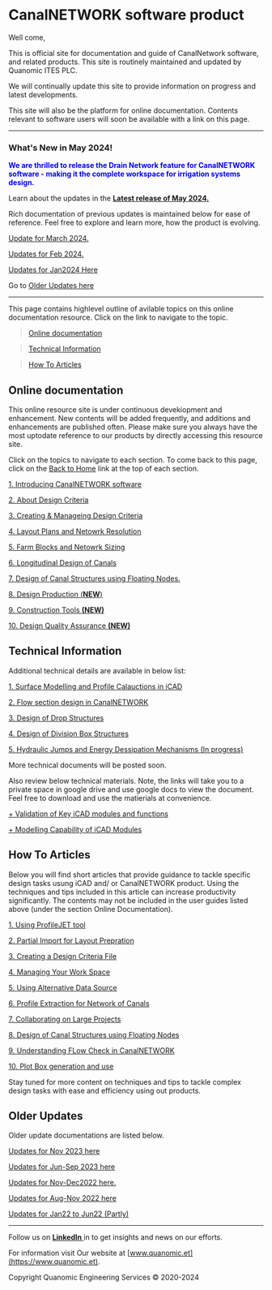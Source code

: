 # CanalNETWORK software product

Well come,

This is official site for documentation and guide of CanalNetwork software, and related products. This site is routinely maintained and updated by Quanomic ITES PLC.

We will continually update this site to provide information on progress and latest developments.

This site will also be the platform for online documentation. Contents relevant to software users will soon be available with a link on this page.

---
### What's New in May 2024!
<p style="color:blue"> <strong>
We are thrilled to release  the Drain Network feature for CanalNETWORK software - making it the complete workspace for irrigation systems design.</strong>
</p>

Learn about the updates in the [**Latest release of May 2024.**](Updates/Update_May24/Update_May24.md)



Rich documentation of previous updates is maintained below for ease of reference. Feel free to explore and learn more, how the product is evolving.

 [Update for March 2024.](Updates/Update_Mar24/Update_Mar24.md)
 
 [Updates for Feb 2024.](Updates/Update_Feb24/Update_Feb24.md)

[Updates for Jan2024 Here](Updates/Update_Jan24/Update_Jan24.md)

Go to [Older Updates here](#older-updates)

---

This page contains highlevel outline of avilable topics on this online documentation resource. 
Click on the link to navigate to the topic.
<!--TOC-->
 > [Online documentation](#online-documentation)

 > [Technical Information](#technical-information)

 > [How To Articles](#how-to-articles)
<!--/TOC-->

## Online documentation

This online resource site is under continuous devekiopment and enhancement. New contents will be added frequently, and additions and enhancements are published often. Please make sure you always have the most uptodate reference to our products by directly accessing this resource site.

Click on the topics to navigate to each section. To come back to this page, click on the [Back to Home]() link at the top of each section.




[1. Introducing CanalNETWORK software](Introduction/Introduction.md)

[2. About Design Criteria](DesignCriteria/AboutDesignCriteria.md)

[3. Creating & Manageing Design Criteria](DesignCriteria/CreatingAndManagingDesignCriteria.md)

[4. Layout Plans and Netowrk Resolution](Layout_plans_and_Network_Resolution/Layout_plans_and_Network_Resolution.md)

[5. Farm Blocks and Netowrk Sizing](Farm_Blocks_and_Network_Sizing/Farm_Blocks_and_Network_Sizing.md)

[6. Longitudinal Design of Canals](Longitudinal_Design_of_Routes/LongitudinalDesignOfRoutes.md)

[7. Design of Canal Structures using Floating Nodes.](DesignOfRegulatingStructures/DesignOfRegulatingStructures.md)

[8. Design Production (**NEW**)](DesignProduction/DesignProduction.md)

[9. Construction Tools **(NEW)**](ConstructionTools/Construction_Tools.md)

[10. Design Quality Assurance **(NEW)**](DesignQuality/Design_Quality_Assurance.md)

## Technical Information

Additional technical details are available in below list:

[1. Surface Modelling and Profile Calauctions in iCAD](Surface_Modelling/Surface_modelling_and_interpolation.md)

[2. Flow section design in CanalNETWORK](Flow_section_design/Flow_section_Design.md)

[3. Design of Drop Structures](DesignOfDrops/DropDesign.md)

[4. Design of Division Box Structures](DivisionBoxDesign/DivisionBoxDesign.md)

[5. Hydraulic Jumps and Energy Dessipation Mechanisms (In progress)]()

More technical documents will be posted soon.

Also review below technical materials. Note, the links will take you to a private space in google drive and use google docs to view the document. Feel free to download and use the matierials at convenience.

[+   Validation of Key iCAD modules and functions](https://drive.google.com/file/d/1K38jjh0SFBZiFCOiaqf_8n-RDvc3V4gb/view?usp=sharing)

[+   Modelling Capability of iCAD Modules](https://drive.google.com/file/d/15iZLkyAoFJM9jCSqfBpkTJrZhTMYknst/view?usp=sharing)

## How To Articles

Below you will find short articles that provide guidance to tackle specific design tasks usung iCAD and/ or CanalNETWORK product. Using the techniques and tips included in this article can increase productivity significantly. The contents may not be included in the user guides listed above (under the section Online Documentation).

[1. Using ProfileJET tool](https://docs.google.com/document/d/1no0ma14PHBeYvTgVaHcUNWvUm17cwhDAJKSM6lXWEzI/edit?usp=sharing)

[2. Partial Import for Layout Prepration](https://docs.google.com/document/d/1GNsLIhaI3wnscL1bH9OTICLZbz3E1vtto5NMTLGwoH8/edit?usp=sharing)

[3. Creating a Design Criteria File](https://docs.google.com/document/d/1Vl3bd5dyFQv-2LWlqV_XWLibCPkRZV7rLPQPQNpdmKI/edit?usp=sharing)

[4. Managing Your Work Space](https://docs.google.com/document/d/11ioyYbow15pJYOi9j7HVHQcsvE8OM4w5A8nQOjCGKqE/edit?usp=sharing)

[5. Using Alternative Data Source](https://docs.google.com/document/d/1aEDDOWKBUMy0M74H07-eg0ixApwYM3u6rXi7C5mo2FQ/edit?usp=sharing)

[6. Profile Extraction for Network of Canals](https://docs.google.com/document/d/1VdqBEigWM_XrKYrMueF51kNFAwpH4_qRvhmj3TfZG14/edit?usp=sharing)

[7. Collaborating on Large Projects](https://docs.google.com/document/d/1gYwRNdLo_9uG-xG24RNo_pDW1aMs5tgX/edit?usp=sharing&ouid=102474812384847533321&rtpof=true&sd=true)

[8. Design of Canal Structures using Floating Nodes](https://docs.google.com/document/d/1ywZ02JvbcUlRRO3mwWogG4ZTRjwKy4x2pbU4MAhgZFw/edit?usp=sharing)

[9. Understanding FLow Check in CanalNETWORK](https://docs.google.com/document/d/1jr9SPyF_zM2eyNAKcefduKt1Rzi2wtrKuiuOtSVA830/edit?usp=sharing)

[10. Plot Box generation and use](https://docs.google.com/document/d/1a2VWmPVnPdIwNhO_pPi-nHIdPwxhMO4ntEb0yLr5-yw/edit?usp=sharing)

Stay tuned for more content on techniques and tips to tackle complex design tasks with ease and efficiency using out products.

## Older Updates

Older update documentations are listed below.

[Updates for Nov 2023 here](Updates/Update_Nov23/Update_Nov23.md)

[Updates for Jun-Sep 2023 here](Updates/Update_Jun23/Updates_Jun23.md)

[Updates for Nov-Dec2022 here.](Updates/Updates_Dec22/updatenotesDec2022.md)

[Updates for Aug-Nov 2022 here](Updates/Update_Sep22/Update_Sep22.md)

[Updates for Jan22 to Jun22 (Partly)](Updates/Update_Jan22/Update_Jan22.md)


---

Follow us on [**LinkedIn** ](https://www.linkedin.com/company/quanomic-ites/) in to get insights and news on our efforts.

For information visit Our website at [www.quanomic.et](https://www.quanomic.et).



Copyright Quanomic Engineering Services &copy; 2020-2024
